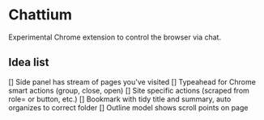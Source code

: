 # Chattium

Experimental Chrome extension to control the browser via chat.

## Idea list

[] Side panel has stream of pages you've visited
[] Typeahead for Chrome smart actions (group, close, open)
[] Site specific actions (scraped from role= or button, etc.)
[] Bookmark with tidy title and summary, auto organizes to correct folder
[] Outline model shows scroll points on page
